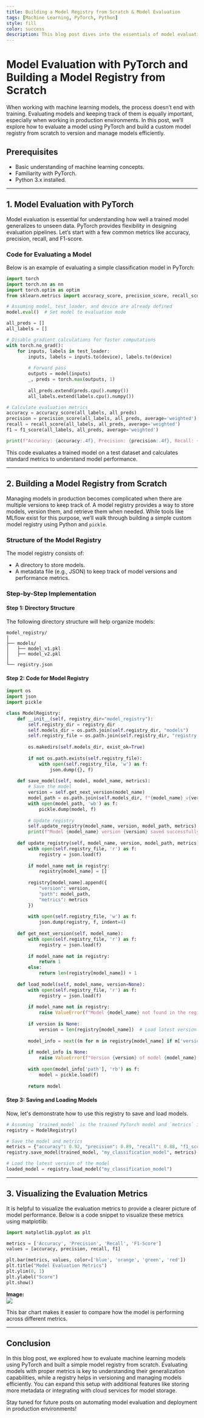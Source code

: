 ```yaml
---
title: Building a Model Registry from Scratch & Model Evaluation
tags: [Machine Learning, PyTorch, Python]
style: fill
color: success
description: This blog post dives into the essentials of model evaluation using PyTorch and the process of creating a custom model registry.
---
```


# Model Evaluation with PyTorch and Building a Model Registry from Scratch

When working with machine learning models, the process doesn’t end with training. Evaluating models and keeping track of them is equally important, especially when working in production environments. In this post, we’ll explore how to evaluate a model using PyTorch and build a custom model registry from scratch to version and manage models efficiently.

## Prerequisites

- Basic understanding of machine learning concepts.
- Familiarity with PyTorch.
- Python 3.x installed.

---

## 1. Model Evaluation with PyTorch

Model evaluation is essential for understanding how well a trained model generalizes to unseen data. PyTorch provides flexibility in designing evaluation pipelines. Let’s start with a few common metrics like accuracy, precision, recall, and F1-score.

### Code for Evaluating a Model

Below is an example of evaluating a simple classification model in PyTorch:

```python
import torch
import torch.nn as nn
import torch.optim as optim
from sklearn.metrics import accuracy_score, precision_score, recall_score, f1_score

# Assuming model, test_loader, and device are already defined
model.eval()  # Set model to evaluation mode

all_preds = []
all_labels = []

# Disable gradient calculations for faster computations
with torch.no_grad():
    for inputs, labels in test_loader:
        inputs, labels = inputs.to(device), labels.to(device)
        
        # Forward pass
        outputs = model(inputs)
        _, preds = torch.max(outputs, 1)
        
        all_preds.extend(preds.cpu().numpy())
        all_labels.extend(labels.cpu().numpy())

# Calculate evaluation metrics
accuracy = accuracy_score(all_labels, all_preds)
precision = precision_score(all_labels, all_preds, average='weighted')
recall = recall_score(all_labels, all_preds, average='weighted')
f1 = f1_score(all_labels, all_preds, average='weighted')

print(f"Accuracy: {accuracy:.4f}, Precision: {precision:.4f}, Recall: {recall:.4f}, F1-Score: {f1:.4f}")
```

This code evaluates a trained model on a test dataset and calculates standard metrics to understand model performance.

---

## 2. Building a Model Registry from Scratch

Managing models in production becomes complicated when there are multiple versions to keep track of. A model registry provides a way to store models, version them, and retrieve them when needed. While tools like MLflow exist for this purpose, we’ll walk through building a simple custom model registry using Python and `pickle`.

### Structure of the Model Registry

The model registry consists of:

- A directory to store models.
- A metadata file (e.g., JSON) to keep track of model versions and performance metrics.
  
### Step-by-Step Implementation

#### Step 1: Directory Structure

The following directory structure will help organize models:

```
model_registry/
│
├── models/
│   ├── model_v1.pkl
│   ├── model_v2.pkl
│
└── registry.json
```

#### Step 2: Code for Model Registry

```python
import os
import json
import pickle

class ModelRegistry:
    def __init__(self, registry_dir="model_registry"):
        self.registry_dir = registry_dir
        self.models_dir = os.path.join(self.registry_dir, "models")
        self.registry_file = os.path.join(self.registry_dir, "registry.json")
        
        os.makedirs(self.models_dir, exist_ok=True)
        
        if not os.path.exists(self.registry_file):
            with open(self.registry_file, 'w') as f:
                json.dump({}, f)
        
    def save_model(self, model, model_name, metrics):
        # Save the model
        version = self.get_next_version(model_name)
        model_path = os.path.join(self.models_dir, f"{model_name}_v{version}.pkl")
        with open(model_path, 'wb') as f:
            pickle.dump(model, f)
        
        # Update registry
        self.update_registry(model_name, version, model_path, metrics)
        print(f"Model {model_name} version {version} saved successfully!")
    
    def update_registry(self, model_name, version, model_path, metrics):
        with open(self.registry_file, 'r') as f:
            registry = json.load(f)
        
        if model_name not in registry:
            registry[model_name] = []
        
        registry[model_name].append({
            "version": version,
            "path": model_path,
            "metrics": metrics
        })
        
        with open(self.registry_file, 'w') as f:
            json.dump(registry, f, indent=4)
    
    def get_next_version(self, model_name):
        with open(self.registry_file, 'r') as f:
            registry = json.load(f)
        
        if model_name not in registry:
            return 1
        else:
            return len(registry[model_name]) + 1
    
    def load_model(self, model_name, version=None):
        with open(self.registry_file, 'r') as f:
            registry = json.load(f)
        
        if model_name not in registry:
            raise ValueError(f"Model {model_name} not found in the registry")
        
        if version is None:
            version = len(registry[model_name])  # Load latest version
        
        model_info = next((m for m in registry[model_name] if m['version'] == version), None)
        
        if model_info is None:
            raise ValueError(f"Version {version} of model {model_name} not found")
        
        with open(model_info['path'], 'rb') as f:
            model = pickle.load(f)
        
        return model
```

#### Step 3: Saving and Loading Models

Now, let's demonstrate how to use this registry to save and load models.

```python
# Assuming `trained_model` is the trained PyTorch model and `metrics` is the evaluation result
registry = ModelRegistry()

# Save the model and metrics
metrics = {"accuracy": 0.92, "precision": 0.89, "recall": 0.88, "f1_score": 0.89}
registry.save_model(trained_model, "my_classification_model", metrics)

# Load the latest version of the model
loaded_model = registry.load_model("my_classification_model")
```

---

## 3. Visualizing the Evaluation Metrics

It is helpful to visualize the evaluation metrics to provide a clearer picture of model performance. Below is a code snippet to visualize these metrics using matplotlib:

```python
import matplotlib.pyplot as plt

metrics = ['Accuracy', 'Precision', 'Recall', 'F1-Score']
values = [accuracy, precision, recall, f1]

plt.bar(metrics, values, color=['blue', 'orange', 'green', 'red'])
plt.title("Model Evaluation Metrics")
plt.ylim(0, 1)
plt.ylabel("Score")
plt.show()
```

**Image:**  
![](https://dummyimage.com/600x400/000/fff&text=Model+Evaluation+Metrics)

This bar chart makes it easier to compare how the model is performing across different metrics.

---

## Conclusion

In this blog post, we explored how to evaluate machine learning models using PyTorch and built a simple model registry from scratch. Evaluating models with proper metrics is key to understanding their generalization capabilities, while a registry helps in versioning and managing models efficiently. You can expand this setup with additional features like storing more metadata or integrating with cloud services for model storage.

Stay tuned for future posts on automating model evaluation and deployment in production environments!